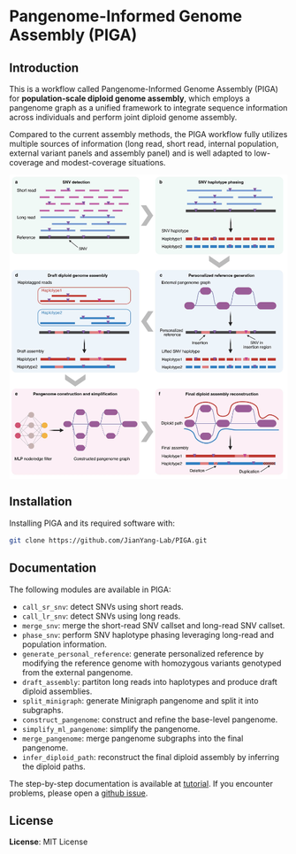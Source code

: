 # Pangenome-Informed Genome Assembly (PIGA)
## Introduction
This is a workflow called Pangenome-Informed Genome Assembly (PIGA) for **population-scale diploid genome assembly**, which employs a pangenome graph as a unified framework to integrate sequence information across individuals and perform joint diploid genome assembly. 

Compared to the current assembly methods, the PIGA workflow fully utilizes multiple sources of information (long read, short read, internal population, external variant panels and assembly panel) and is well adapted to low-coverage and modest-coverage situations.

<img align="middle" width="1000" src="PIGA.jpg"/>

## Installation
Installing PIGA and its required software with:
```bash
git clone https://github.com/JianYang-Lab/PIGA.git
```

## Documentation
The following modules are available in PIGA:

- `call_sr_snv`: detect SNVs using short reads.
- `call_lr_snv`: detect SNVs using long reads.
- `merge_snv`: merge the short-read SNV callset and long-read SNV callset.
- `phase_snv`: perform SNV haplotype phasing leveraging long-read and population information.
- `generate_personal_reference`: generate personalized reference by modifying the reference genome with homozygous variants genotyped from the external pangenome.
- `draft_assembly`: partiton long reads into haplotypes and produce draft diploid assemblies.
- `split_minigraph`: generate Minigraph pangenome and split it into subgraphs.
- `construct_pangenome`: construct and refine the base-level pangenome.
- `simplify_ml_pangenome`: simplify the pangenome.
- `merge_pangenome`: merge pangenome subgraphs into the final pangenome.
- `infer_diploid_path`: reconstruct the final diploid assembly by inferring the diploid paths.

The step-by-step documentation is available at [tutorial](docs/tutorial.md). If you encounter problems, please open a [github issue](https://github.com/JianYang-Lab/1KCP-analysis/issues).

## License
**License**: MIT License

